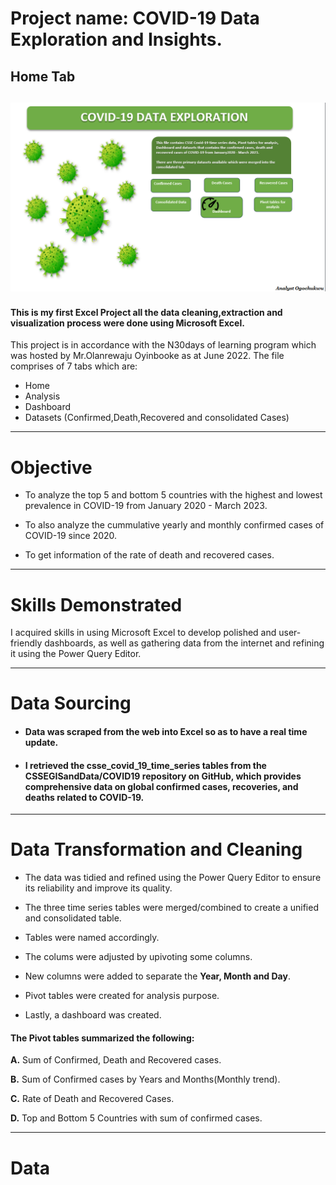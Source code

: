# Project name: COVID-19 Data Exploration and Insights.
## Home Tab
![](HomePage.png)
------



#### This is my first Excel Project all the data cleaning,extraction and visualization process were done using Microsoft Excel.
This project is in accordance with the N30days of learning program which was hosted by Mr.Olanrewaju Oyinbooke as at June 2022.
The file comprises of 7 tabs which are:
- Home
- Analysis
- Dashboard
- Datasets (Confirmed,Death,Recovered and consolidated Cases)


--------
# Objective
- To analyze the top 5 and bottom 5 countries with the highest and lowest prevalence in COVID-19 from January 2020 - March 2023.
  
- To also analyze the cummulative yearly and monthly confirmed cases of COVID-19 since 2020.
  
- To get information of the rate of death and recovered cases.

  

-------

# Skills Demonstrated
I acquired skills in using Microsoft Excel to develop polished and user-friendly dashboards, as well as gathering data from the internet and refining it using the Power Query Editor.

----------

# Data Sourcing
- #### Data was scraped from the web into Excel so as to have a real time update.
- #### I retrieved the csse_covid_19_time_series tables from the CSSEGISandData/COVID19 repository on GitHub, which provides comprehensive data on global confirmed cases, recoveries, and deaths related to COVID-19.

-----------------

# Data Transformation and Cleaning
- The data was tidied and refined using the Power Query Editor to ensure its reliability and improve its quality.
  
- The three time series tables were merged/combined to create a unified and consolidated table.

- Tables were named accordingly.

- The colums were adjusted by upivoting some columns.

- New columns were added to separate the **Year, Month and Day**.

- Pivot tables were created for analysis purpose.

- Lastly, a dashboard was created.
  
#### The Pivot tables summarized the following:
 **A.**  Sum of Confirmed, Death and Recovered cases.
  
 **B.**  Sum of Confirmed cases by Years and Months(Monthly trend).
  
 **C.**  Rate of Death and Recovered Cases.
  
 **D.**  Top and Bottom 5 Countries with sum of confirmed cases.


------------

# Data 
















